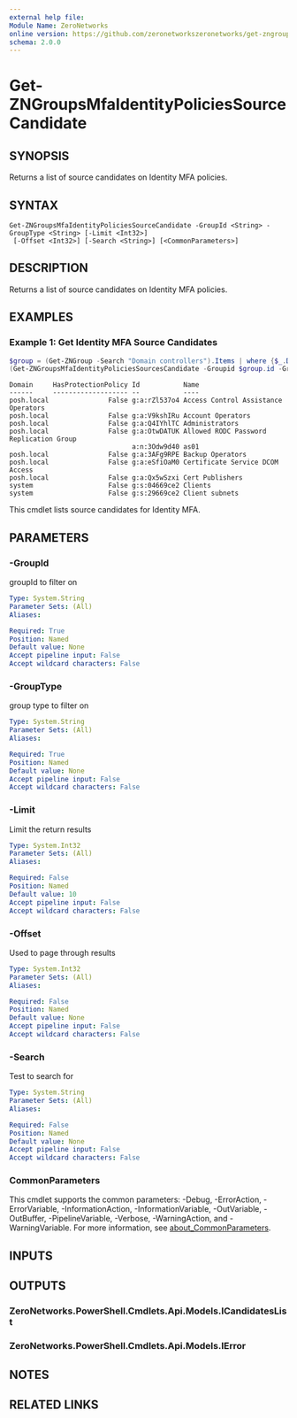 ```yaml
---
external help file:
Module Name: ZeroNetworks
online version: https://github.com/zeronetworkszeronetworks/get-zngroupsmfaidentitypoliciessourcecandidate
schema: 2.0.0
---
```


# Get-ZNGroupsMfaIdentityPoliciesSourceCandidate

## SYNOPSIS
Returns a list of source candidates on Identity MFA policies.

## SYNTAX

```
Get-ZNGroupsMfaIdentityPoliciesSourceCandidate -GroupId <String> -GroupType <String> [-Limit <Int32>]
 [-Offset <Int32>] [-Search <String>] [<CommonParameters>]
```

## DESCRIPTION
Returns a list of source candidates on Identity MFA policies.

## EXAMPLES

### Example 1: Get Identity MFA Source Candidates
```powershell
$group = (Get-ZNGroup -Search "Domain controllers").Items | where {$_.Domain -eq "tag"}
(Get-ZNGroupsMfaIdentityPoliciesSourcesCandidate -Groupid $group.id -GroupType tag).Items
```

```output
Domain     HasProtectionPolicy Id           Name
------     ------------------- --           ----
posh.local               False g:a:rZl537o4 Access Control Assistance Operators
posh.local               False g:a:V9kshIRu Account Operators
posh.local               False g:a:Q4IYhlTC Administrators
posh.local               False g:a:OtwDATUK Allowed RODC Password Replication Group
                               a:n:3Odw9d40 as01
posh.local               False g:a:3AFg9RPE Backup Operators
posh.local               False g:a:eSfiOaM0 Certificate Service DCOM Access
posh.local               False g:a:Qx5wSzxi Cert Publishers
system                   False g:s:04669ce2 Clients
system                   False g:s:29669ce2 Client subnets
```

This cmdlet lists source candidates for Identity MFA.

## PARAMETERS

### -GroupId
groupId to filter on

```yaml
Type: System.String
Parameter Sets: (All)
Aliases:

Required: True
Position: Named
Default value: None
Accept pipeline input: False
Accept wildcard characters: False
```

### -GroupType
group type to filter on

```yaml
Type: System.String
Parameter Sets: (All)
Aliases:

Required: True
Position: Named
Default value: None
Accept pipeline input: False
Accept wildcard characters: False
```

### -Limit
Limit the return results

```yaml
Type: System.Int32
Parameter Sets: (All)
Aliases:

Required: False
Position: Named
Default value: 10
Accept pipeline input: False
Accept wildcard characters: False
```

### -Offset
Used to page through results

```yaml
Type: System.Int32
Parameter Sets: (All)
Aliases:

Required: False
Position: Named
Default value: None
Accept pipeline input: False
Accept wildcard characters: False
```

### -Search
Test to search for

```yaml
Type: System.String
Parameter Sets: (All)
Aliases:

Required: False
Position: Named
Default value: None
Accept pipeline input: False
Accept wildcard characters: False
```

### CommonParameters
This cmdlet supports the common parameters: -Debug, -ErrorAction, -ErrorVariable, -InformationAction, -InformationVariable, -OutVariable, -OutBuffer, -PipelineVariable, -Verbose, -WarningAction, and -WarningVariable. For more information, see [about_CommonParameters](http://go.microsoft.com/fwlink/?LinkID=113216).

## INPUTS

## OUTPUTS

### ZeroNetworks.PowerShell.Cmdlets.Api.Models.ICandidatesList

### ZeroNetworks.PowerShell.Cmdlets.Api.Models.IError

## NOTES

## RELATED LINKS

